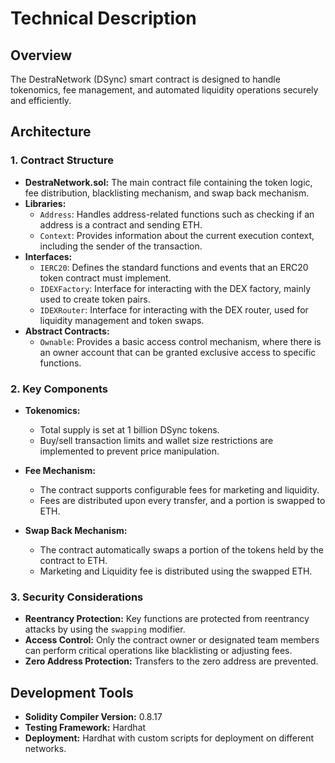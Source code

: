 # Technical Description

## Overview
The DestraNetwork (DSync) smart contract is designed to handle tokenomics, fee management, and automated liquidity operations securely and efficiently.

## Architecture
### 1. **Contract Structure**
- **DestraNetwork.sol:** The main contract file containing the token logic, fee distribution, blacklisting mechanism, and swap back mechanism.
- **Libraries:**
  - `Address`: Handles address-related functions such as checking if an address is a contract and sending ETH.
  - `Context`: Provides information about the current execution context, including the sender of the transaction.
- **Interfaces:**
  - `IERC20`: Defines the standard functions and events that an ERC20 token contract must implement.
  - `IDEXFactory`: Interface for interacting with the DEX factory, mainly used to create token pairs.
  - `IDEXRouter`: Interface for interacting with the DEX router, used for liquidity management and token swaps.
- **Abstract Contracts:**
  - `Ownable`: Provides a basic access control mechanism, where there is an owner account that can be granted exclusive access to specific functions.

### 2. **Key Components**
- **Tokenomics:**
  - Total supply is set at 1 billion DSync tokens.
  - Buy/sell transaction limits and wallet size restrictions are implemented to prevent price manipulation.

- **Fee Mechanism:**
  - The contract supports configurable fees for marketing and liquidity.
  - Fees are distributed upon every transfer, and a portion is swapped to ETH.

- **Swap Back Mechanism:**
  - The contract automatically swaps a portion of the tokens held by the contract to ETH.
  - Marketing and Liquidity fee is distributed using the swapped ETH.

### 3. **Security Considerations**
- **Reentrancy Protection:** Key functions are protected from reentrancy attacks by using the `swapping` modifier.
- **Access Control:** Only the contract owner or designated team members can perform critical operations like blacklisting or adjusting fees.
- **Zero Address Protection:** Transfers to the zero address are prevented.

## Development Tools
- **Solidity Compiler Version:** 0.8.17
- **Testing Framework:** Hardhat
- **Deployment:** Hardhat with custom scripts for deployment on different networks.
